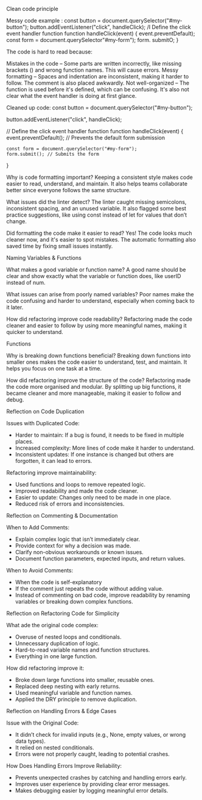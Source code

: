 Clean code principle

Messy code example :
const button = document.querySelector("#my-button");
button.addEventListener("click", handleClick);
/I Define the click event handler function
function handleClick(event) {
event.preventDefault);
const form = document.querySelector"#my-form");
form. submitO;
}

The code is hard to read because:

Mistakes in the code – Some parts are written incorrectly, like missing brackets () and wrong function names. This will cause errors.
Messy formatting – Spaces and indentation are inconsistent, making it harder to follow. The comment is also placed awkwardly.
Not well-organized – The function is used before it's defined, which can be confusing. It's also not clear what the event handler is doing at first glance.

Cleaned up code:
const button = document.querySelector("#my-button");

button.addEventListener("click", handleClick);

// Define the click event handler function
function handleClick(event) {
    event.preventDefault(); // Prevents the default form submission

    const form = document.querySelector("#my-form");
    form.submit(); // Submits the form
}

Why is code formatting important?
Keeping a consistent style makes code easier to read, understand, and maintain. It also helps teams collaborate better since everyone follows the same structure.

What issues did the linter detect?
The linter caught missing semicolons, inconsistent spacing, and an unused variable. It also flagged some best practice suggestions, like using const instead of let for values that don’t change.

Did formatting the code make it easier to read?
Yes! The code looks much cleaner now, and it's easier to spot mistakes. The automatic formatting also saved time by fixing small issues instantly.

Naming Variables & Functions

What makes a good variable or function name?
A good name should be clear and show exactly what the variable or function does, like userID instead of num.

What issues can arise from poorly named variables?
Poor names make the code confusing and harder to understand, especially when coming back to it later.

How did refactoring improve code readability?
Refactoring made the code cleaner and easier to follow by using more meaningful names, making it quicker to understand.

Functions

Why is breaking down functions beneficial?
Breaking down functions into smaller ones makes the code easier to understand, test, and maintain. It helps you focus on one task at a time.

How did refactoring improve the structure of the code?
Refactoring made the code more organised and modular. By splitting up big functions, it became cleaner and more manageable, making it easier to follow and debug.

Reflection on Code Duplication

Issues with Duplicated Code:
- Harder to maintain: If a bug is found, it needs to be fixed in multiple places.
- Increased complexity: More lines of code make it harder to understand.
- Inconsistent updates: If one instance is changed but others are forgotten, it can lead to errors.

Refactoring improve maintainability:
- Used functions and loops to remove repeated logic.
- Improved readability and made the code cleaner.
- Easier to update: Changes only need to be made in one place.
- Reduced risk of errors and inconsistencies.

Reflection on Commenting & Documentation

When to Add Comments:
- Explain complex logic that isn’t immediately clear.
- Provide context for why a decision was made.
- Clarify non-obvious workarounds or known issues.
- Document function parameters, expected inputs, and return values.

When to Avoid Comments:
- When the code is self-explanatory 
- If the comment just repeats the code without adding value.
- Instead of commenting on bad code, improve readability by renaming variables or breaking down complex functions.

Reflection on Refactoring Code for Simplicity

What ade the original code complex:
- Overuse of nested loops and conditionals.
- Unnecessary duplication of logic.
- Hard-to-read variable names and function structures.
- Everything in one large function.

How did refactoring improve it:
- Broke down large functions into smaller, reusable ones.
- Replaced deep nesting with early returns.
- Used meaningful variable and function names.
- Applied the DRY principle to remove duplication.

Reflection on Handling Errors & Edge Cases

Issue with the Original Code:
- It didn’t check for invalid inputs (e.g., None, empty values, or wrong data types).
- It relied on nested conditionals.
- Errors were not properly caught, leading to potential crashes.

How Does Handling Errors Improve Reliability:
- Prevents unexpected crashes by catching and handling errors early.
- Improves user experience by providing clear error messages.
- Makes debugging easier by logging meaningful error details.